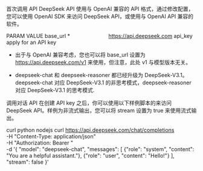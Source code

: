 首次调用 API
DeepSeek API 使用与 OpenAI 兼容的 API 格式，通过修改配置，您可以使用 OpenAI SDK 来访问 DeepSeek API，或使用与 OpenAI API 兼容的软件。

PARAM	VALUE
base_url *       	https://api.deepseek.com
api_key	apply for an API key
* 出于与 OpenAI 兼容考虑，您也可以将 base_url 设置为 https://api.deepseek.com/v1 来使用，但注意，此处 v1 与模型版本无关。

* deepseek-chat 和 deepseek-reasoner 都已经升级为 DeepSeek-V3.1。deepseek-chat 对应 DeepSeek-V3.1 的非思考模式，deepseek-reasoner 对应 DeepSeek-V3.1 的思考模式.

调用对话 API
在创建 API key 之后，你可以使用以下样例脚本的来访问 DeepSeek API。样例为非流式输出，您可以将 stream 设置为 true 来使用流式输出。

curl
python
nodejs
curl https://api.deepseek.com/chat/completions \
  -H "Content-Type: application/json" \
  -H "Authorization: Bearer <DeepSeek API Key>" \
  -d '{
        "model": "deepseek-chat",
        "messages": [
          {"role": "system", "content": "You are a helpful assistant."},
          {"role": "user", "content": "Hello!"}
        ],
        "stream": false
      }'